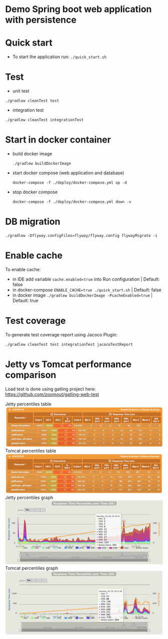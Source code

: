 # Demo Spring boot web application with persistence

# Quick start
 - To start the application run: `./quick_start.sh`

# Test
 - unit test
 ```
./gradlew cleanTest test
```
- integration test
```
./gradlew cleanTest integrationTest
```

# Start in docker container
- build docker image
    ```
    ./gradlew buildDockerImage
    ```
- start docker compose (web application and database)
    ```
    docker-compose -f ./deploy/docker-compose.yml up -d
    ```
- stop docker compose
    ```
    docker-compose -f ./deploy/docker-compose.yml down -v
    ```
# DB migration
```
./gradlew -Dflyway.configFiles=flyway/flyway.config flywayMigrate -i
```

# Enable cache
To enable cache:
 - in IDE add variable `cache.enabled=true` into Run configuration | Default: false
 - in docker-compose `ENABLE_CACHE=true ./quick_start.sh` | Default: false
 - in docker image `./gradlew buildDockerImage -PcacheEnabled=true` | Default: true

# Test coverage
To generate test coverage report using Jacoco Plugin:
```
./gradlew cleanTest test integrationTest jacocoTestReport
```

# Jetty vs Tomcat performance comparison
Load test is done using gatling project here: https://github.com/zoomout/gatling-web-test 

Jetty percentiles table
![jetty_table](performance/reports/jetty-table.jpg)
Tomcat percentiles table
![tomcat_table](performance/reports/tomcat-table.jpg)
Jetty percentiles graph
![jetty_graph](performance/reports/jetty-graph.jpg)
Tomcat percentiles graph
![tomcat_graph](performance/reports/tomcat-graph.jpg)

